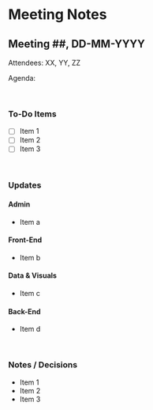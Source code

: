 # Meeting Notes

## Meeting ##, DD-MM-YYYY
Attendees: XX, YY, ZZ

Agenda:

<br>

### To-Do Items
- [ ] Item 1
- [ ] Item 2
- [ ] Item 3

<br>

### Updates
#### Admin
- Item a

#### Front-End
- Item b

#### Data & Visuals
- Item c

#### Back-End
- Item d

<br>

### Notes / Decisions
- Item 1
- Item 2
- Item 3

